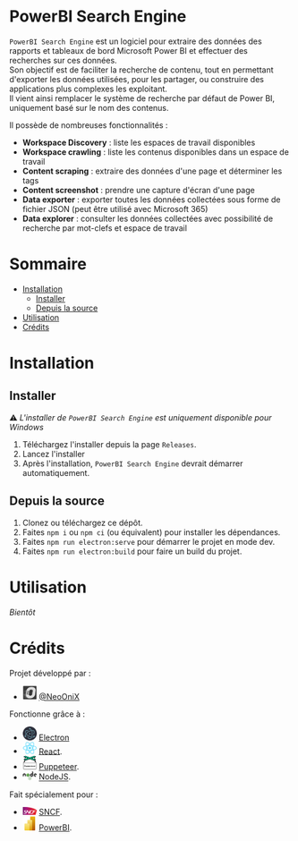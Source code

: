 <!-- prettier-ignore-start -->
<!-- omit in toc -->
# PowerBI Search Engine

`PowerBI Search Engine` est un logiciel pour extraire des données des rapports et tableaux de bord Microsoft Power BI et effectuer des recherches sur ces données.  
Son objectif est de faciliter la recherche de contenu, tout en permettant d'exporter les données utilisées, pour les partager, ou construire des applications plus complexes les exploitant.  
Il vient ainsi remplacer le système de recherche par défaut de Power BI, uniquement basé sur le nom des contenus.

Il possède de nombreuses fonctionnalités :

-   **Workspace Discovery** : liste les espaces de travail disponibles
-   **Workspace crawling** : liste les contenus disponibles dans un espace de travail
-   **Content scraping** : extraire des données d'une page et déterminer les tags
-   **Content screenshot** : prendre une capture d'écran d'une page
-   **Data exporter** : exporter toutes les données collectées sous forme de fichier JSON (peut être utilisé avec Microsoft 365)
-   **Data explorer** : consulter les données collectées avec possibilité de recherche par mot-clefs et espace de travail

<!-- omit in toc -->
# Sommaire

- [Installation](#installation)
  - [Installer](#installer)
  - [Depuis la source](#depuis-la-source)
- [Utilisation](#utilisation)
- [Crédits](#crédits)

<!-- prettier-ignore-end -->

# Installation

## Installer

⚠️ _L'installer de `PowerBI Search Engine` est uniquement disponible pour Windows_

1. Téléchargez l'installer depuis la page `Releases`.
2. Lancez l'installer
3. Après l'installation, `PowerBI Search Engine` devrait démarrer automatiquement.

## Depuis la source

1. Clonez ou téléchargez ce dépôt.
2. Faites `npm i` ou `npm ci` (ou équivalent) pour installer les dépendances.
3. Faites `npm run electron:serve` pour démarrer le projet en mode dev.
4. Faites `npm run electron:build` pour faire un build du projet.

# Utilisation

_Bientôt_

# Crédits

Projet développé par :

-   <img width="25px" src="docs/img/onix.png"> [@NeoOniX](https://github.com/NeoOniX)

Fonctionne grâce à :

-   <img width="25px" src="docs/img/electron.png"> [Electron](https://www.electronjs.org/)
-   <img width="25px" src="docs/img/react.png"> [React](https://reactjs.org/).
-   <img width="25px" height="25px" src="docs/img/puppeteer.png"> [Puppeteer](https://pptr.dev/).
-   <img width="25px" src="docs/img/node.png"> [NodeJS](https://nodejs.org/).

Fait spécialement pour :

-   <img width="25px" src="docs/img/sncf.png"> [SNCF](https://powerbi.microsoft.com/).
-   <img width="25px" src="docs/img/pbi.png"> [PowerBI](https://powerbi.microsoft.com/).
